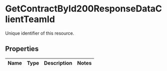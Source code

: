 

# GetContractById200ResponseDataClientTeamId

Unique identifier of this resource.

## Properties

| Name | Type | Description | Notes |
|------------ | ------------- | ------------- | -------------|



